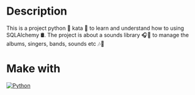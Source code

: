 # Description
This is a project python 🐍 kata 🥋 to learn and understand how to using SQLAlchemy 🛢️. The project is about a sounds library 🎧🎼 to manage the albums, singers, bands, sounds etc 🎶🎵

# Make with
[![Python](https://img.shields.io/badge/python-2b5b84?style=for-the-badge&logo=python&logoColor=white&labelColor=000000)]()